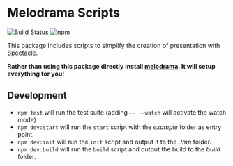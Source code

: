 # Melodrama Scripts

[![Build Status](https://img.shields.io/travis/sebald/melodrama-scripts/master.svg)](https://travis-ci.org/sebald/melodrama-scripts) [![npm](https://img.shields.io/npm/v/melodrama-scripts.svg)](https://www.npmjs.com/package/melodrama-scripts)

This package includes scripts to simplify the creation of presentation with [Spectacle](https://github.com/FormidableLabs/spectacle).

**Rather than using this package directly install [melodrama](https://github.com/sebald/melodrama). It will setup everything for you!**

## Development

- `npm test` will run the test suite (adding `-- --watch` will activate the watch mode)
- `npm dev:start` will run the `start` script with the *example* folder as entry point.
- `npm dev:init` will run the `init` script and output it to the *.tmp* folder.
- `npm dev:build` will run the `build` script and output the build to the *build* folder.

